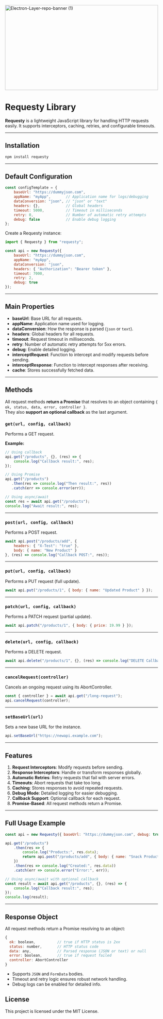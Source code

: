 
<img style="width: 100%;" width="1338" height="280" alt="Electron-Layer-repo-banner (1)" src="https://github.com/user-attachments/assets/c39dc93b-aea0-4d79-8cac-0d452e159b51" />

# Requesty Library

**Requesty** is a lightweight JavaScript library for handling HTTP requests easily. It supports interceptors, caching, retries, and configurable timeouts.

---

## Installation

```bash
npm install requesty
```

---

## Default Configuration

```javascript
const configTemplate = {
    baseUrl: "https://dummyjson.com",
    appName: "myApp",       // Application name for logs/debugging
    dataConversion: "json", // "json" or "text"
    headers: {},            // Global headers
    timeout: 5000,          // Timeout in milliseconds
    retry: 0,               // Number of automatic retry attempts
    debug: false            // Enable debug logging
};
```

Create a Requesty instance:

```javascript
import { Requesty } from "requesty";

const api = new Requesty({
    baseUrl: "https://dummyjson.com",
    appName: "myApp",
    dataConversion: "json",
    headers: { "Authorization": "Bearer token" },
    timeout: 7000,
    retry: 2,
    debug: true
});
```

---

## Main Properties

- **baseUrl**: Base URL for all requests.
- **appName**: Application name used for logging.
- **dataConversion**: How the response is parsed (`json` or `text`).
- **headers**: Global headers for all requests.
- **timeout**: Request timeout in milliseconds.
- **retry**: Number of automatic retry attempts for 5xx errors.
- **debug**: Enable detailed logging.
- **interceptRequest**: Function to intercept and modify requests before sending.
- **interceptResponse**: Function to intercept responses after receiving.
- **cache**: Stores successfully fetched data.

---

## Methods

All request methods **return a Promise** that resolves to an object containing `{ ok, status, data, error, controller }`.  
They also **support an optional callback** as the last argument.

### `get(url, config, callback)`
Performs a GET request.

**Example:**
```javascript
// Using callback
api.get("/products", {}, (res) => {
    console.log("Callback result:", res);
});

// Using Promise
api.get("/products")
   .then(res => console.log("Then result:", res))
   .catch(err => console.error(err));

// Using async/await
const res = await api.get("/products");
console.log("Await result:", res);
```

---

### `post(url, config, callback)`
Performs a POST request.

```javascript
await api.post("/products/add", {
    headers: { "X-Test": "true" },
    body: { name: "New Product" }
}, (res) => console.log("Callback POST:", res));
```

---

### `put(url, config, callback)`
Performs a PUT request (full update).

```javascript
await api.put("/products/1", { body: { name: "Updated Product" } });
```

---

### `patch(url, config, callback)`
Performs a PATCH request (partial update).

```javascript
await api.patch("/products/1", { body: { price: 19.99 } });
```

---

### `delete(url, config, callback)`
Performs a DELETE request.

```javascript
await api.delete("/products/1", {}, (res) => console.log("DELETE Callback:", res));
```

---

### `cancelRequest(controller)`
Cancels an ongoing request using its AbortController.

```javascript
const { controller } = await api.get("/long-request");
api.cancelRequest(controller);
```

---

### `setBaseUrl(url)`
Sets a new base URL for the instance.

```javascript
api.setBaseUrl("https://newapi.example.com");
```

---

## Features

1. **Request Interceptors**: Modify requests before sending.
2. **Response Interceptors**: Handle or transform responses globally.
3. **Automatic Retries**: Retry requests that fail with server errors.
4. **Timeouts**: Abort requests that take too long.
5. **Caching**: Stores responses to avoid repeated requests.
6. **Debug Mode**: Detailed logging for easier debugging.
7. **Callback Support**: Optional callback for each request.
8. **Promise-Based**: All request methods return a Promise.

---

## Full Usage Example

```javascript
const api = new Requesty({ baseUrl: "https://dummyjson.com", debug: true });

api.get("/products")
    .then(res => {
        console.log("Products:", res.data);
        return api.post("/products/add", { body: { name: "Snack Product" } });
    })
    .then(res => console.log("Created:", res.data))
    .catch(err => console.error("Error:", err));

// Using async/await with optional callback
const result = await api.get("/products", {}, (res) => {
    console.log("Callback result:", res);
});
console.log(result);
```

---

## Response Object

All request methods return a Promise resolving to an object:

```javascript
{
  ok: boolean,          // true if HTTP status is 2xx
  status: number,       // HTTP status code
  data: any,            // Parsed response (JSON or text) or null
  error: boolean,       // true if request failed
  controller: AbortController
}
```

- Supports `JSON` and `FormData` bodies.
- Timeout and retry logic ensures robust network handling.
- Debug logs can be enabled for detailed info.



## License

This project is licensed under the MIT License.
